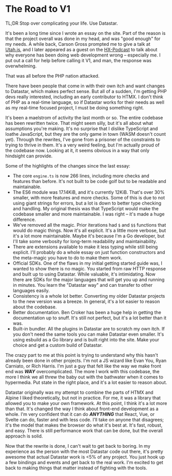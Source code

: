 # The Road to V1

TL;DR Stop over complicating your life. Use Datastar.

It's been a long time since I wrote an essay on the site. Part of the reason is that the project overall was done in my head, and was "good enough" for my needs. A while back, Carson Gross prompted me to give a talk at [Utah.js](https://www.youtube.com/watch?v=0K71AyAF6E4&t=8s&pp=ygUPdXRhaC5qcyBkZWxhbmV5), and I later appeared as a guest on the [HX-Podcast](https://www.youtube.com/watch?v=HbTFlUqELVc&t=36s&pp=ygUcaHgtcG9kIGRlbGFuZXkgaHRteCBnaWxsaWxhbg%3D%3D) to talk about why everyone has been doing web development wrong – especially me. I put out a call for help before calling it V1, and man, the response was overwhelming.

That was all before the PHP nation attacked.

There have been people that come in with their own itch and want changes to Datastar, which makes perfect sense. But all of a sudden, I'm getting PHP devs really interested, including an early contributor to HTMX. I don't think of PHP as a real-time language, so if Datastar works for their needs as well as my real-time focused project, I must be doing something right.

It's been a maelstrom of activity the last month or so. The entire codebase has been rewritten twice. That might seem silly, but it's all about what assumptions you're making. It's no surprise that I dislike TypeScript and loathe JavaScript, but they are the only game in town (WASM doesn't count yet). Through the rewrites, I've gone from a prisoner of the constraints to trying to thrive in them. It's a very weird feeling, but I'm actually proud of the codebase now. Looking at it, it seems obvious in a way that only hindsight can provide.

Some of the highlights of the changes since the last essay:

- The core `engine.ts` is now 266 lines, including more checks and features than before. It's not built to be code golf but to be readable and maintainable.
- The ES6 module was 17.14KiB, and it's currently 12KiB. That's over 30% smaller, with more features and more checks. Some of this is due to not using giant strings for errors, but a lot is down to better type checking and handling. My original thesis was that TypeScript would make the codebase smaller and more maintainable. I was right – it's made a huge difference.
- We've removed all the magic. Prior iterations had `$` and `$$` functions that would do magic things. Now it's all explicit. It's a little more verbose, but it's a lot more maintainable. Maybe it's because I'm a Go developer, but I'll take some verbosity for long-term readability and maintainability.
- There are extensions available to make it less typing while still being explicit. I'll probably do a whole essay on just function constructors and the meta-magic you have to do to make them work.
- Official SDKs. One of the flaws in my initial getting started guide was, I wanted to show there is no magic. You started from raw HTTP response and built up to using Datastar. While valuable, it's intimidating. Now there are SDKs for the major languages that will get you up and running in minutes. You learn the "Datastar way" and can transfer to other languages easily.
- Consistency is a whole lot better. Converting my older Datastar projects to the new version was a breeze. In general, it's a lot easier to reason about the codebase.
- Better documentation. Ben Croker has been a huge help in getting the documentation up to snuff. It's still not perfect, but it's a lot better than it was.
- Built-in bundler. All the plugins in Datastar are to scratch my own itch. If you don't need the same tools you can make Datastar even smaller. It's using esbuild as a Go library and is built right into the site. Make your choice and get a custom build of Datastar.

The crazy part to me at this point is trying to understand why this hasn't already been done in other projects. I'm not a JS wizard like Evan You, Ryan Carniato, or Rich Harris. I'm just a guy that felt like the way we make front end was ***WAY*** overcomplicated. The more I work with this codebase, the more I think we all threw the baby out with the bathwater when it comes to hypermedia. Put state in the right place, and it's a lot easier to reason about.

Datastar originally was my attempt to combine the parts of HTMX and Alpine I liked theoretically, but not in practice. For me, it was a library that allowed you to make your own framework. At this point, I think it's a lot more than that. It's changed the way I think about front-end development as a whole. I'm very confident that it can do ***ANYTHING*** that React, Vue, or Svelte can do, faster and with less code. I'll take on anyone that disagrees; it's the model that makes the browser do what it's best at. It's fast, robust, and easy. There is still performance work that can be done, but the overall approach is solid.

Now that the rewrite is done, I can't wait to get back to boring. In my experience as the person with the most Datastar code out there, it's pretty awesome that actual Datastar work is <5% of any project. You just hook up a few bindings and events and get back to the real work. I'm excited to get back to making things that matter instead of fighting with the tools.
